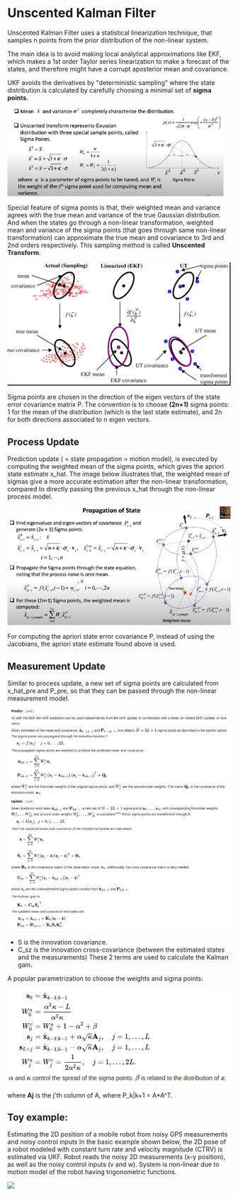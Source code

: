# Unscented Kalman Filter
Unscented Kalman Filter uses a statistical linearization technique, that samples n points from the prior distribution of the non-linear system.

The main idea is to avoid making local analytical approximations like EKF, which makes a 1st order Taylor series linearization to make a forecast of the states, and
therefore might have a corrupt aposterior mean and covariance.

UKF avoids the derivatives by "deterministic sampling" where the state distribution is calculated by carefully choosing a minimal set of **sigma points**.

![](/UnscentedKalmanFilter/resources/sigma_points.png)

Special feature of sigma points is that, their weighted mean and variance agrees with the true mean and variance of the true Gaussian distribution. And when the states go through a non-linear transformation, weighted mean and variance of the sigma points (that goes through same non-linear transformation) can approximate the true mean and covariance to 3rd and 2nd orders respectively. This sampling method is called **Unscented Transform**.

![](/UnscentedKalmanFilter/resources/unscented_trans.png)

Sigma points are chosen in the direction of the eigen vectors of the state error covariance matrix P. The convention is to choose **(2n+1)** sigma points: 1 for the mean of the distribution (which is the last state estimate), and 2n for both directions associated to n eigen vectors.

## Process Update

Prediction update ( = state propagation = motion model), is executed by computing the weighted mean of the sigma points, which gives the apriori state estimate x_hat. The image below illustrates that, the weighted mean of sigmas give a more accurate estimation after the non-linear transformation, compared to directly passing the previous x_hat through the non-linear process model.

![](/UnscentedKalmanFilter/resources/state_propagation.png)

For computing the apriori state error covariance P, instead of using the Jacobians, the apriori state estimate found above is used.

## Measurement Update
Similar to process update, a new set of sigma points are calculated from x_hat_pre and P_pre, so that they can be passed through the non-linear measurement model.

![](/UnscentedKalmanFilter/resources/algo_ukf.png)

- S is the innovation covariance.
- C_sz is the innovation cross-covariance (between the estimated states and the measurements)
These 2 terms are used to calculate the Kalman gain.

A popular parametrization to choose the weights and sigma points:

![](/UnscentedKalmanFilter/resources/choosing_sigma.png)

where **Aj** is the j'th column of A, where P_k|k+1 = A*A^T. 

## Toy example:
Estimating the 2D position of a mobile robot from noisy GPS measurements and noisy control inputs
In the basic example shown below, the 2D pose of a robot modeled with constant turn rate and velocity magnitude (CTRV) is estimated via UKF. Robot reads the noisy 2D measurements (x-y position), 
as well as the noisy control inputs (v and w). System is non-linear due to motion model of the robot having trigonometric functions.

![](/UnscentedKalmanFilter/resources/ukf.gif)
